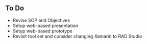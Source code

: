 To Do
-
* Revise SOP and Objectives
* Setup web-based presentation
* Setup web-based prototype
* Revisit tool set and consider changing Xamarin to RAD Studio

